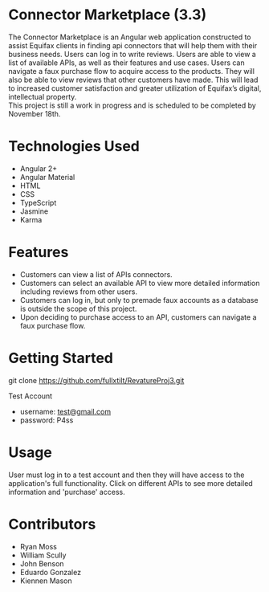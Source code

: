 # Connector Marketplace (3.3)
The Connector Marketplace is an Angular web application constructed to assist Equifax clients in finding api connectors that will help them with their business needs. Users can log in to write reviews. Users are able to view a list of available APIs, as well as their features and use cases. Users can navigate a faux purchase flow to acquire access to the products. They will also be able to view reviews that other customers have made. This will lead to increased customer satisfaction and greater utilization of Equifax’s digital, intellectual property.  
This project is still a work in progress and is scheduled to be completed by November 18th.

# Technologies Used 
* Angular 2+
* Angular Material
* HTML
* CSS
* TypeScript
* Jasmine
* Karma

# Features
* Customers can view a list of APIs connectors.
* Customers can select an available API to view more detailed information including reviews from other users. 
* Customers can log in, but only to premade faux accounts as a database is outside the scope of this project. 
* Upon deciding to purchase access to an API, customers can navigate a faux purchase flow. 

# Getting Started
git clone https://github.com/fullxtilt/RevatureProj3.git

Test Account
* username: test@gmail.com
* password: P4ss

# Usage
User must log in to a test account and then they will have access to the application's full functionality. Click on different APIs to see more detailed information and 'purchase' access.

# Contributors
* Ryan Moss
* William Scully
* John Benson
* Eduardo Gonzalez
* Kiennen Mason

